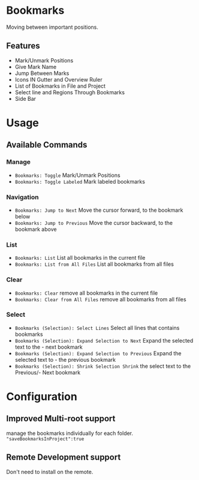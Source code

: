 # Bookmarks
Moving between important positions.

## Features
- Mark/Unmark Positions
- Give Mark Name
- Jump Between Marks
- Icons IN Gutter and Overview Ruler
- List of Bookmarks in File and Project
- Select line and Regions Through Bookmarks
- Side Bar

# Usage
## Available Commands
### Manage
- `Bookmarks: Toggle` Mark/Unmark Positions
- `Bookmarks: Toggle Labeled` Mark labeled bookmarks

### Navigation
- `Bookmarks: Jump to Next` Move the cursor forward, to the bookmark below
- `Bookmarks: Jump to Previous` Move the cursor backward, to the bookmark above

### List
- `Bookmarks: List` List all bookmarks in the current file
- `Bookmarks: List from All Files` List all bookmarks from all files

### Clear
- `Bookmarks: Clear` remove all bookmarks in the current file
- `Bookmarks: Clear from All Files` remove all bookmarks from all files

### Select
- `Bookmarks (Selection): Select Lines` Select all lines that contains bookmarks
- `Bookmarks (Selection): Expand Selection to Next` Expand the selected text to the - next bookmark
- `Bookmarks (Selection): Expand Selection to Previous` Expand the selected text to - the previous bookmark
- `Bookmarks (Selection): Shrink Selection Shrink` the select text to the Previous/- Next bookmark

# Configuration
## Improved Multi-root support
manage the bookmarks individually for each folder.
`"saveBookmarksInProject":true`
## Remote Development support
Don't need to install on the remote.